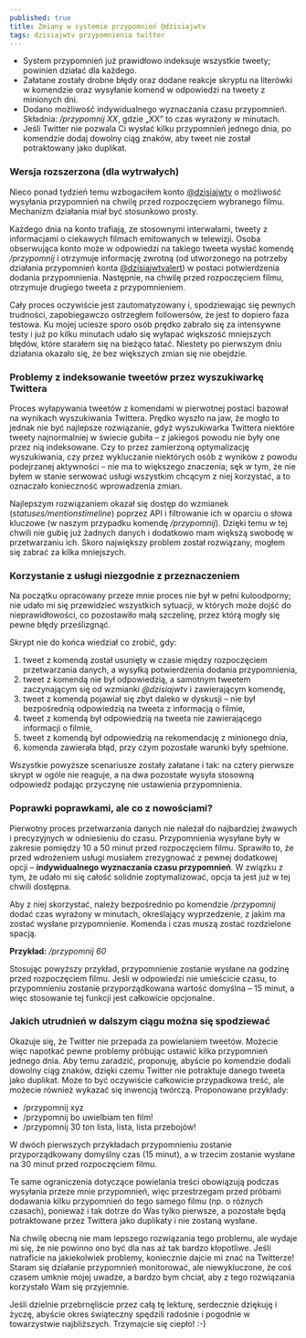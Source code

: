 ```yaml
---
published: true
title: Zmiany w systemie przypomnień @dzisiajwtv
tags: dzisiajwtv przypomnienia twitter
---
```

* System przypomnień już prawidłowo indeksuje wszystkie tweety; powinien działać dla każdego.
* Załatane zostały drobne błędy oraz dodane reakcje skryptu na literówki w komendzie oraz wysyłanie komend w odpowiedzi na tweety z minionych dni.
* Dodano możliwość indywidualnego wyznaczania czasu przypomnień. Składnia: _/przypomnij XX_, gdzie „XX” to czas wyrażony w minutach.
* Jeśli Twitter nie pozwala Ci wysłać kilku przypomnień jednego dnia, po komendzie dodaj dowolny ciąg znaków, aby tweet nie został potraktowany jako duplikat.

### Wersja rozszerzona (dla wytrwałych)

Nieco ponad tydzień temu wzbogaciłem konto [@dzisiajwtv](https://twitter.com/dzisiajwtv) o możliwość wysyłania przypomnień na chwilę przed rozpoczęciem wybranego filmu. Mechanizm działania miał być stosunkowo prosty.

Każdego dnia na konto trafiają, ze stosownymi interwałami, tweety z informacjami o ciekawych filmach emitowanych w telewizji. Osoba obserwująca konto może w odpowiedzi na takiego tweeta wysłać komendę _/przypomnij_ i otrzymuje informację zwrotną (od utworzonego na potrzeby działania przypomnień konta [@dzisiajwtvalert](https://twitter.com/dzisiajwtvalert)) w postaci potwierdzenia dodania przypomnienia. Następnie, na chwilę przed rozpoczęciem filmu, otrzymuje drugiego tweeta z przypomnieniem.

Cały proces oczywiście jest zautomatyzowany i, spodziewając się pewnych trudności, zapobiegawczo ostrzegłem followersów, że jest to dopiero faza testowa. Ku mojej uciesze sporo osób prędko zabrało się za intensywne testy i już po kilku minutach udało się wyłapać większość mniejszych błędów, które starałem się na bieżąco łatać. Niestety po pierwszym dniu działania okazało się, że bez większych zmian się nie obejdzie.

### Problemy z indeksowanie tweetów przez wyszukiwarkę Twittera

Proces wyłapywania tweetów z komendami w pierwotnej postaci bazował na wynikach wyszukiwania Twittera. Prędko wyszło na jaw, że mogło to jednak nie być najlepsze rozwiązanie, gdyż wyszukiwarka Twittera niektóre tweety najnormalniej w świecie gubiła – z jakiegoś powodu nie były one przez nią indeksowane. Czy to przez zamierzoną optymalizację wyszukiwania, czy przez wykluczanie niektórych osób z wyników z powodu podejrzanej aktywności – nie ma to większego znaczenia; sęk w tym, że nie byłem w stanie serwować usługi wszystkim chcącym z niej korzystać, a to oznaczało konieczność wprowadzenia zmian.

Najlepszym rozwiązaniem okazał się dostęp do wzmianek (_statuses/mentionstimeline_) poprzez API i filtrowanie ich w oparciu o słowa kluczowe (w naszym przypadku komendę _/przypomnij_). Dzięki temu w tej chwili nie gubię już żadnych danych i dodatkowo mam większą swobodę w przetwarzaniu ich. Skoro największy problem został rozwiązany, mogłem się zabrać za kilka mniejszych.

### Korzystanie z usługi niezgodnie z przeznaczeniem

Na początku opracowany przeze mnie proces nie był w pełni kuloodporny; nie udało mi się przewidzieć wszystkich sytuacji, w których może dojść do nieprawidłowości, co pozostawiło małą szczelinę, przez którą mogły się pewne błędy prześlizgnąć.

Skrypt nie do końca wiedział co zrobić, gdy:

1. tweet z komendą został usunięty w czasie między rozpoczęciem przetwarzania danych, a wysyłką potwierdzenia dodania przypomnienia,
2. tweet z komendą nie był odpowiedzią, a samotnym tweetem zaczynającym się od wzmianki _@dzisiajwtv_ i zawierającym komendę,
3. tweet z komendą pojawiał się zbyt daleko w dyskusji – nie był bezpośrednią odpowiedzią na tweeta z informacją o filmie,
4. tweet z komendą był odpowiedzią na tweeta nie zawierającego informacji o filmie,
5. tweet z komendą był odpowiedzią na rekomendację z minionego dnia,
6. komenda zawierała błąd, przy czym pozostałe warunki były spełnione.

Wszystkie powyższe scenariusze zostały załatane i tak: na cztery pierwsze skrypt w ogóle nie reaguje, a na dwa pozostałe wysyła stosowną odpowiedź podając przyczynę nie ustawienia przypomnienia.

### Poprawki poprawkami, ale co z nowościami?

Pierwotny proces przetwarzania danych nie należał do najbardziej żwawych i precyzyjnych w odniesieniu do czasu. Przypomnienia wysyłane były w zakresie pomiędzy 10 a 50 minut przed rozpoczęciem filmu. Sprawiło to, że przed wdrożeniem usługi musiałem zrezygnować z pewnej dodatkowej opcji – **indywidualnego wyznaczania czasu przypomnień**. W związku z tym, że udało mi się całość solidnie zoptymalizować, opcja ta jest już w tej chwili dostępna.

Aby z niej skorzystać, należy bezpośrednio po komendzie _/przypomnij_ dodać czas wyrażony w minutach, określający wyprzedzenie, z jakim ma zostać wysłane przypomnienie. Komenda i czas muszą zostać rozdzielone spacją.

**Przykład:** _/przypomnij 60_

Stosując powyższy przykład, przypomnienie zostanie wysłane na godzinę przed rozpoczęciem filmu. Jeśli w odpowiedzi nie umieścicie czasu, to przypomnieniu zostanie przyporządkowana wartość domyślna – 15 minut, a więc stosowanie tej funkcji jest całkowicie opcjonalne.

### Jakich utrudnień w dalszym ciągu można się spodziewać

Okazuje się, że Twitter nie przepada za powielaniem tweetów. Możecie więc napotkać pewne problemy próbując ustawić kilka przypomnień jednego dnia. Aby temu zaradzić, proponuję, abyście po komendzie dodali dowolny ciąg znaków, dzięki czemu Twitter nie potraktuje danego tweeta jako duplikat. Może to być oczywiście całkowicie przypadkowa treść, ale możecie również wykazać się inwencją twórczą. Proponowane przykłady:

* /przypomnij xyz
* /przypomnij bo uwielbiam ten film!
* /przypomnij 30 ton lista, lista, lista przebojów!

W dwóch pierwszych przykładach przypomnieniu zostanie przyporządkowany domyślny czas (15 minut), a w trzecim zostanie wysłane na 30 minut przed rozpoczęciem filmu.

Te same ograniczenia dotyczące powielania treści obowiązują podczas wysyłania przeze mnie przypomnień, więc przestrzegam przed próbami dodawania kilku przypomnień do tego samego filmu (np. o różnych czasach), ponieważ i tak dotrze do Was tylko pierwsze, a pozostałe będą potraktowane przez Twittera jako duplikaty i nie zostaną wysłane.

Na chwilę obecną nie mam lepszego rozwiązania tego problemu, ale wydaje mi się, że nie powinno ono być dla nas aż tak bardzo kłopotliwe. Jeśli natraficie na jakiekolwiek problemy, koniecznie dajcie mi znać na Twitterze! Staram się działanie przypomnień monitorować, ale niewykluczone, że coś czasem umknie mojej uwadze, a bardzo bym chciał, aby z tego rozwiązania korzystało Wam się przyjemnie.

Jeśli dzielnie przebrnęliście przez całą tę lekturę, serdecznie dziękuję i życzę, abyście okres świąteczny spędzili radośnie i pogodnie w towarzystwie najbliższych. Trzymajcie się ciepło! :-)
